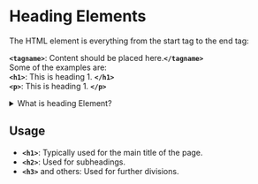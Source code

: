 # Heading Elements

The HTML element is everything from the start tag to the end tag:

**`<tagname>`**: Content should be placed here.**`</tagname>`**  
    Some of the examples are:   
        **`<h1>`**: This  is heading 1. **`</h1>`**  
        **`<p>`**: This  is heading 1. **`</p>`**  
        


               

<details>
<summary>What is heading Element?</summary>

```ruby
   Heading elements are HTML tags used to define headings on a webpage. 
   They range from <h1> (the most important) to <h6> (the least important). 
   They help organize content, improve readability, and enhance SEO. For example:
     <h1>Main Title</h1>
     <h2>Subheading</h2> 
     
```
</details>

## Usage

- **`<h1>`**: Typically used for the main title of the page.
- **`<h2>`**: Used for subheadings.
- **`<h3>`** and others: Used for further divisions.
